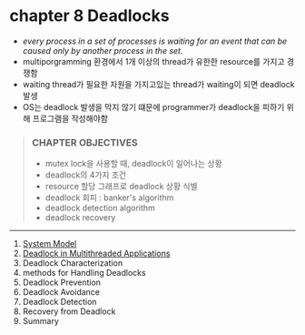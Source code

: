 # chapter 8 Deadlocks

- _every process in a set of processes is waiting for an event that can be caused only by another process in the set._
- multiporgramming 환경에서 1개 이상의 thread가 유한한 resource를 가지고 경쟁함
- waiting thread가 필요한 자원을 가지고있는 thread가 waiting이 되면 deadlock 발생
- OS는 deadlock 발생을 막지 않기 떄문에 programmer가 deadlock을 피하기 위해 프로그램을 작성해야함

> ### CHAPTER OBJECTIVES
>
> - mutex lock을 사용할 때, deadlock이 일어나는 상황
> - deadlock의 4가지 조건
> - resource 할당 그래프로 deadlock 상황 식별
> - deadlock 회피 : banker's algorithm
> - deadlock detection algorithm
> - deadlock recovery


--- 

1. [System Model](1_System_Model/README.md)
2. [Deadlock in Multithreaded Applications](2_Deadlock_in_Multithreaded_Applications/README.md)
3. Deadlock Characterization
4. methods for Handling Deadlocks
5. Deadlock Prevention
6. Deadlock Avoidance
7. Deadlock Detection
8. Recovery from Deadlock
9. Summary
